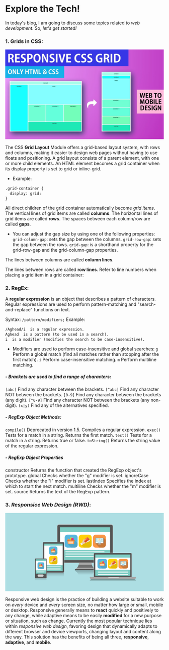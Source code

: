# Explore the Tech! 
In today's blog, I am going to discuss some topics related to _web development_. So, _let's get started!_


### 1. Grids in CSS:

![maxresdefault](images/maxresdefault(1).jpg)

The CSS **Grid Layout** Module offers a grid-based layout system, with rows and columns, making it easier to design web pages without having to use floats and positioning.
A grid layout consists of a parent element, with one or more child elements.
An HTML element becomes a grid container when its display property is set to grid or inline-grid.
* Example: 
```
.grid-container {
  display: grid;
}
```

All direct children of the grid container automatically become _grid items_.
The vertical lines of grid items are called **columns**.
The horizontal lines of grid items are called **rows**.
The spaces between each column/row are called **gaps**.

- You can adjust the gap size by using one of the following properties:
`grid-column-gap`: sets the gap between the columns.
`grid-row-gap`: sets the gap between the rows.
`grid-gap`: is a shorthand property for the grid-row-gap and the grid-column-gap properties.

The lines between columns are called **column lines**.

The lines between rows are called **row lines**.
Refer to line numbers when placing a grid item in a grid container:



### 2. RegEx:



A **regular expression** is an object that describes a pattern of characters.
Regular expressions are used to perform pattern-matching and "search-and-replace" functions on text.

Syntax: `/pattern/modifiers;`
Example:
```
/Aghead/i  is a regular expression.
Aghead  is a pattern (to be used in a search).
i  is a modifier (modifies the search to be case-insensitive).
```
- Modifiers are used to perform case-insensitive and global searches:
`g`	Perform a global match (find all matches rather than stopping after the first match).
`i`	Perform case-insensitive matching.
`m`	Perform multiline matching.

##### - Brackets are used to find a range of characters:

`[abc]`	Find any character between the brackets.
`[^abc]`	Find any character NOT between the brackets.
`[0-9]`	Find any character between the brackets (any digit).
`[^0-9]`	Find any character NOT between the brackets (any non-digit).
`(x|y)`	Find any of the alternatives specified.

##### - RegExp Object Methods:

`compile()`	Deprecated in version 1.5. Compiles a regular expression.
`exec()`	Tests for a match in a string. Returns the first match.
`test()`	Tests for a match in a string. Returns true or false.
`toString()`	Returns the string value of the regular expression.

##### - RegExp Object Properties
constructor	Returns the function that created the RegExp object's prototype.
global	Checks whether the "g" modifier is set.
ignoreCase	Checks whether the "i" modifier is set.
lastIndex	Specifies the index at which to start the next match.
multiline	Checks whether the "m" modifier is set.
source	Returns the text of the RegExp pattern.

### 3. ***Responsice Web Design (RWD)***:

![responsive](images/responsive-web-design-hughes-and-co-design.jpg)


Responsive web design is the practice of building a website suitable to work on _every_ device and _every_ screen size, no matter how large or small, mobile or desktop.
Responsive generally means to **react** quickly and positively to any change, while adaptive means to be easily **modified** for a new purpose or situation, such as change.
Currently the most popular technique lies within _responsive web design_, favoring design that dynamically adapts to different browser and device viewports, changing layout and content along the way. This solution has the benefits of being all three, **responsive**, **adaptive**, and **mobile**.




